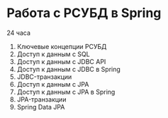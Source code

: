 Работа с РСУБД в Spring
=======================
24 часа

1. Ключевые концепции РСУБД
2. Доступ к данным с SQL
3. Доступ к данным c JDBC API
4. Доступ к данным c JDBC в Spring
5. JDBC-транзакции
6. Доступ к данным с JPA
7. Доступ к данным с JPA в Spring
8. JPA-транзакции
9. Spring Data JPA
